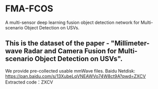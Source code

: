 # FMA-FCOS
A multi-sensor deep learning fusion object detection network for Multi-scenario Object Detection on USVs.

## This is the dataset of the paper - "Millimeter-wave Radar and Camera Fusion for Multi-scenario Object Detection on USVs".

We provide pre-collected usable mmWave files. Baidu Netdisk:
https://pan.baidu.com/s/13XubeLqVNEAWVo74W8ct9A?pwd=ZXCV Extracted code：ZXCV

